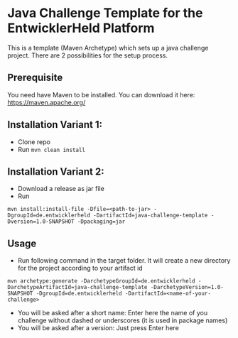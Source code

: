 # Java Challenge Template for the EntwicklerHeld Platform
This is a template (Maven Archetype) which sets up a java challenge project. There are 2 possibilities for the setup process.

## Prerequisite
You need have Maven to be installed. You can download it here: https://maven.apache.org/ 

## Installation Variant 1:
* Clone repo
* Run `mvn clean install`

## Installation Variant 2:
* Download a release as jar file
* Run
```
mvn install:install-file -Dfile=<path-to-jar> -DgroupId=de.entwicklerheld -DartifactId=java-challenge-template -Dversion=1.0-SNAPSHOT -Dpackaging=jar
```

## Usage
* Run following command in the target folder. It will create a new directory for the project according to your artifact id
```
mvn archetype:generate -DarchetypeGroupId=de.entwicklerheld -DarchetypeArtifactId=java-challenge-template -DarchetypeVersion=1.0-SNAPSHOT -DgroupId=de.entwicklerheld -DartifactId=<name-of-your-challenge>
```
* You will be asked after a short name: Enter here the name of you challenge without dashed or underscores (it is used in package names)
* You will be asked after a version: Just press Enter here
